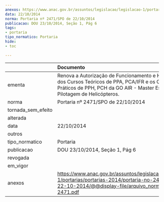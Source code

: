```yaml
---
anexos: https://www.anac.gov.br/assuntos/legislacao/legislacao-1/portarias/portarias-2014/portaria-no-2471-spo-de-22-10-2014/@@display-file/arquivo_norma/PA2014-2471.pdf
data: 22/10/2014
norma: Portaria nº 2471/SPO de 22/10/2014
publicacao: DOU 23/10/2014, Seção 1, Pág 6
tags:
- portaria
tipo_normatico: Portaria
hide: 
- toc 
 
---
```


|                    | Documento                                                                                                                                                                        |
|:-------------------|:---------------------------------------------------------------------------------------------------------------------------------------------------------------------------------|
| ementa             | Renova a Autorização de Funcionamento e Homologação dos Cursos Teóricos de PPA, PCA/IFR e os Cursos Práticos de PPH, PCH da GO AIR - Master Escola de Pilotagem de Helicópteros. |
| norma              | Portaria nº 2471/SPO de 22/10/2014                                                                                                                                               |
| tornada_sem_efeito |                                                                                                                                                                                  |
| alterada           |                                                                                                                                                                                  |
| data               | 22/10/2014                                                                                                                                                                       |
| outros             |                                                                                                                                                                                  |
| tipo_normatico     | Portaria                                                                                                                                                                         |
| publicacao         | DOU 23/10/2014, Seção 1, Pág 6                                                                                                                                                   |
| revogada           |                                                                                                                                                                                  |
| em_vigor           |                                                                                                                                                                                  |
| anexos             | https://www.anac.gov.br/assuntos/legislacao/legislacao-1/portarias/portarias-2014/portaria-no-2471-spo-de-22-10-2014/@@display-file/arquivo_norma/PA2014-2471.pdf                |